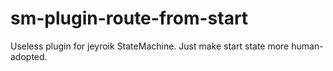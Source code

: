 # sm-plugin-route-from-start
Useless plugin for jeyroik StateMachine. Just make start state more human-adopted.
